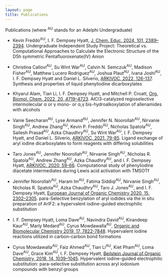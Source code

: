 ```yaml
---
layout: page
title: Publications
---
```


Publications (where <sup>AU</sup> stands for an Adelphi Undergraduate)

- Kevin Freddo<sup>AU</sup>, I. F. Dempsey Hyatt, [J. Chem. Educ. 2024, 101, 2389–2394](https://pubs.acs.org/doi/10.1021/acs.jchemed.3c01113). Undergraduate Independent Study Project: Theoretical vs. Computational Approaches to Calculate the Electronic Structure of the D5h symmetric Pentafluoroxenate(IV) Anion

- Christina Callovi<sup>AU</sup>, Su Wint War<sup>AU</sup>, Calvin N. Semczuk<sup>AU</sup>, Madison Fisher<sup>AU</sup>, Matthew Lucero Rodriguez<sup>AU</sup>, Joshua Plaut<sup>AU</sup>, Ivana Joshi<sup>AU</sup>, I. F. Dempsey Hyatt and Daniel L. Silverio, [ARKIVOC, 2022, 126-137](https://www.arkat-usa.org/get-file/79505/). Synthesis and properties of liquid phenyliodine dicarboxylates

- Khyarul Alam, Tian Li, I. F. Dempsey Hyatt, and Mitchell P. Croatt, [Org. Biomol. Chem. 2022, 20, 4719–4723](https://pubs.rsc.org/en/content/articlelanding/2022/ob/d2ob00844k). AlCl3-catalyzed regioselective intermolecular α or γ mono- or α,γ bis-hydroalkoxylation of allenamides with alcohols

- Vanie Seecharan<sup>AU</sup>, Lyse Armand<sup>AU</sup>, Jennifer N. Noorollah<sup>AU</sup>, Nirvanie Singh<sup>AU</sup>, Andrew Zhang<sup>AU</sup>, Kevin P. Freddo<sup>AU</sup>, Nicholas Spatola<sup>AU</sup>, Sailesh Prasad<sup>AU</sup>, Azka Chaudhry<sup>AU</sup>, Su Wint War<sup>AU</sup>, I. F. Dempsey Hyatt, and Daniel L. Silverio, [ARKIVOC, 2021, 79-85](https://www.arkat-usa.org/get-file/73213/). Ligand exchange of aryl iodine dicarboxylates to form reagents with differing solubilities

- Taro Jones<sup>AU</sup>, Jennifer Noorollah<sup>AU</sup>, Nirvanie Singh<sup>AU</sup>, Nicholas R. Spatola<sup>AU</sup>, Andrew Zhang<sup>AU</sup>, Azka Chaudhry<sup>AU</sup>, and I. F. Dempsey Hyatt, [ARKIVOC, 2020, 59-66](https://www.arkat-usa.org/get-file/72808/). Computational study of phenyliodine diacetate intermediates during Lewis acid activation with TMSOTf

- Jennifer Noorollah<sup>AU</sup>, Haram Im<sup>AU</sup>, Fatima Siddiqi<sup>AU</sup>, Nirvanie Singh<sup>AU</sup>, Nicholas R. Spatola<sup>AU</sup>, Azka Chaudhry<sup>AU</sup>, Taro J. Jones<sup>AU</sup>, and I. F. Dempsey Hyatt, [European Journal of Organic Chemistry 2020, 15, 2302–2305](https://onlinelibrary.wiley.com/doi/10.1002/ejoc.202001305). para-Selective benzylation of aryl iodides via the in situ preparation of ArIF2: a hypervalent iodine-guided electrophilic substitution

- I. F. Dempsey Hyatt, Loma Dave<sup>AU</sup>, Navindra David<sup>AU</sup>, Kirandeep Kaur<sup>AU</sup>, Marly Medard<sup>AU</sup>, Cyrus Mowdawalla<sup>AU</sup>, [Organic and Biomolecular Chemistry 2019, 17, 7822-7848](https://pubs.rsc.org/en/content/articlelanding/2019/ob/c9ob01267b). Hypervalent iodine reactions utilized in carbon-carbon bond formations

- Cyrus Mowdawalla<sup>AU</sup>, Faiz Ahmed<sup>AU</sup>, Tian Li<sup>AU</sup>, Kiet Pham<sup>AU</sup>, Loma Dave<sup>AU</sup>, Grace Kim<sup>AU</sup>, I. F. Dempsey Hyatt, [Beilstein Journal of Organic Chemistry, 2018, 14, 1039–1045](https://www.beilstein-journals.org/bjoc/articles/14/91). Hypervalent iodine-guided electrophilic substitution: para-selective substitution across aryl iodonium compounds with benzyl groups
